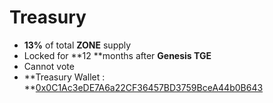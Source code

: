 # Treasury

* **13%** of total **ZONE** supply
* Locked for **12 **months after **Genesis TGE**
* Cannot vote
*   **Treasury Wallet : **[0x0C1Ac3eDE7A6a22CF36457BD3759BceA44b0B643](https://etherscan.io/token/0xc1d9b5a0776d7c8b98b8a838e5a0dd1bc5fdd53c?a=0x0c1ac3ede7a6a22cf36457bd3759bcea44b0b643)



